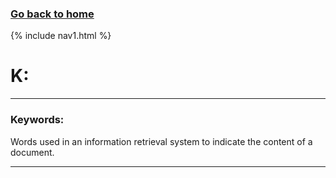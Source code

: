 ### **[Go back to home](https://ironrico.github.io/TestGlossary/)**

{% include nav1.html %}

# **K:** 
___

### **Keywords:**
Words used in an information retrieval system to indicate the content of a document. 

___
